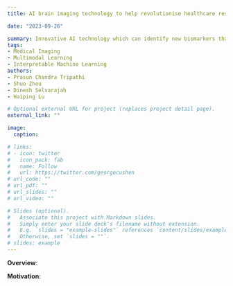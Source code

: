 ```yaml
---
title: AI brain imaging technology to help revolutionise healthcare research for patients with chronic nerve pain (UKRI funded) 

date: "2023-09-26"

summary: Innovative AI technology which can identify new biomarkers that could lead to more effective chronic nerve pain treatments to revolutionise healthcare
tags:
- Medical Imaging
- Multimodal Learning
- Interpretable Machine Learning
authors:
- Prasun Chandra Tripathi
- Shuo Zhou
- Dinesh Selvarajah
- Haiping Lu

# Optional external URL for project (replaces project detail page).
external_link: ""

image:
  caption:

# links:
# - icon: twitter
#   icon_pack: fab
#   name: Follow
#   url: https://twitter.com/georgecushen
# url_code: ""
# url_pdf: ""
# url_slides: ""
# url_video: ""

# Slides (optional).
#   Associate this project with Markdown slides.
#   Simply enter your slide deck's filename without extension.
#   E.g. `slides = "example-slides"` references `content/slides/example-slides.md`.
#   Otherwise, set `slides = ""`.
# slides: example
---
```

<p style="text-align: justify;"><b>Overview</b>:  
</p>


<p style="text-align: justify;"><b>Motivation</b>: 
</p>

